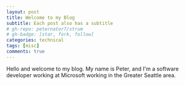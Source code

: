```yaml
---
layout: post
title: Welcome to my Blog
subtitle: Each post also has a subtitle
# gh-repo: peternator7/strum
# gh-badge: [star, fork, follow]
categories: technical
tags: [misc]
comments: true
---
```


Hello and welcome to my blog. My name is Peter, and I'm a software
developer working at Microsoft working in the Greater Seattle area.
